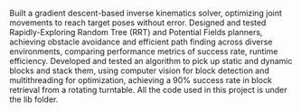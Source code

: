 Built a gradient descent-based inverse kinematics solver, optimizing joint movements to reach target poses without error.
Designed and tested Rapidly-Exploring Random Tree (RRT) and Potential Fields planners, achieving obstacle avoidance
and efficient path finding across diverse environments, comparing performance metrics of success rate, runtime efficiency.
Developed and tested an algorithm to pick up static and dynamic blocks and stack them, using computer vision for block
detection and multithreading for optimization, achieving a 90% success rate in block retrieval from a rotating turntable. All the code used in this project is under the lib folder.
